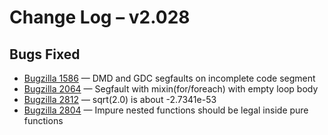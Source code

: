 <h1>Change Log &ndash; v2.028</h1>

<h2 id="bugs-fixed">Bugs Fixed</h2>

* [Bugzilla 1586](/bug/1586) &mdash; DMD and GDC segfaults on incomplete code segment
* [Bugzilla 2064](/bug/2064) &mdash; Segfault with mixin(for/foreach) with empty loop body
* [Bugzilla 2812](/bug/2812) &mdash; sqrt(2.0) is about -2.7341e-53
* [Bugzilla 2804](/bug/2804) &mdash; Impure nested functions should be legal inside pure functions
